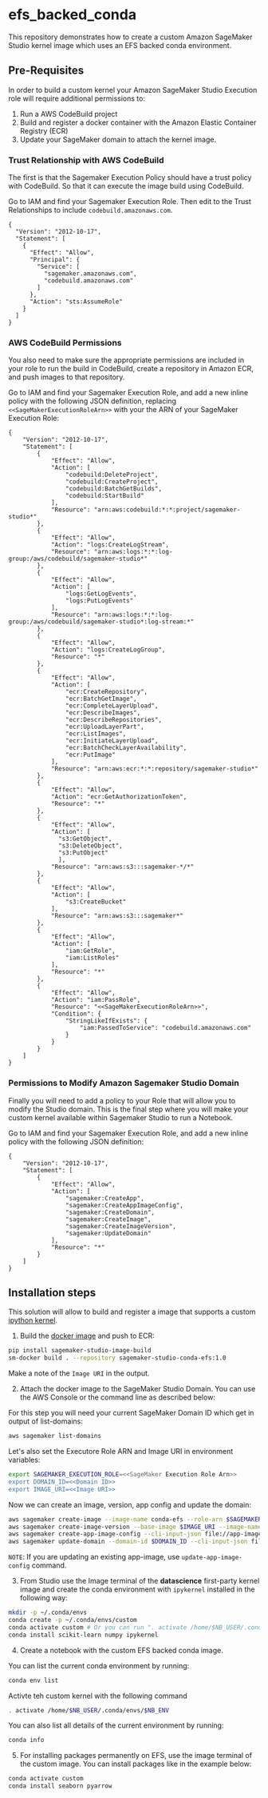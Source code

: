 # efs_backed_conda

This repository demonstrates how to create a custom Amazon SageMaker Studio kernel image which uses an EFS backed conda environment.

## Pre-Requisites

In order to build a custom kernel your Amazon SageMaker Studio Execution role will require additional permissions to:

1. Run a AWS CodeBuild project
2. Build and register a docker container with the Amazon Elastic Container Registry (ECR)
3. Update your SageMaker domain to attach the kernel image.

### Trust Relationship with AWS CodeBuild

The first is that the Sagemaker Execution Policy should have a trust policy with CodeBuild. So that it can execute the image build using CodeBuild.

Go to IAM and find your Sagemaker Execution Role. Then edit to the Trust Relationships to include `codebuild.amazonaws.com`.

```
{
  "Version": "2012-10-17",
  "Statement": [
    {
      "Effect": "Allow",
      "Principal": {
        "Service": [
          "sagemaker.amazonaws.com",
          "codebuild.amazonaws.com"
        ]
      },
      "Action": "sts:AssumeRole"
    }
  ]
}
```

### AWS CodeBuild Permissions

You also need to make sure the appropriate permissions are included in your role to run the build in CodeBuild, create a repository in Amazon ECR, and push images to that repository.

Go to IAM and find your Sagemaker Execution Role, and add a new inline policy with the following JSON definition, replacing `<<SageMakerExecutionRoleArn>>` with your the ARN of your SageMaker Execution Role:

```
{
    "Version": "2012-10-17",
    "Statement": [
        {
            "Effect": "Allow",
            "Action": [
                "codebuild:DeleteProject",
                "codebuild:CreateProject",
                "codebuild:BatchGetBuilds",
                "codebuild:StartBuild"
            ],
            "Resource": "arn:aws:codebuild:*:*:project/sagemaker-studio*"
        },
        {
            "Effect": "Allow",
            "Action": "logs:CreateLogStream",
            "Resource": "arn:aws:logs:*:*:log-group:/aws/codebuild/sagemaker-studio*"
        },
        {
            "Effect": "Allow",
            "Action": [
                "logs:GetLogEvents",
                "logs:PutLogEvents"
            ],
            "Resource": "arn:aws:logs:*:*:log-group:/aws/codebuild/sagemaker-studio*:log-stream:*"
        },
        {
            "Effect": "Allow",
            "Action": "logs:CreateLogGroup",
            "Resource": "*"
        },
        {
            "Effect": "Allow",
            "Action": [
                "ecr:CreateRepository",
                "ecr:BatchGetImage",
                "ecr:CompleteLayerUpload",
                "ecr:DescribeImages",
                "ecr:DescribeRepositories",
                "ecr:UploadLayerPart",
                "ecr:ListImages",
                "ecr:InitiateLayerUpload",
                "ecr:BatchCheckLayerAvailability",
                "ecr:PutImage"
            ],
            "Resource": "arn:aws:ecr:*:*:repository/sagemaker-studio*"
        },
        {
            "Effect": "Allow",
            "Action": "ecr:GetAuthorizationToken",
            "Resource": "*"
        },
        {
            "Effect": "Allow",
            "Action": [
              "s3:GetObject",
              "s3:DeleteObject",
              "s3:PutObject"
              ],
            "Resource": "arn:aws:s3:::sagemaker-*/*"
        },
        {
            "Effect": "Allow",
            "Action": [
                "s3:CreateBucket"
            ],
            "Resource": "arn:aws:s3:::sagemaker*"
        },
        {
            "Effect": "Allow",
            "Action": [
                "iam:GetRole",
                "iam:ListRoles"
            ],
            "Resource": "*"
        },
        {
            "Effect": "Allow",
            "Action": "iam:PassRole",
            "Resource": "<<SageMakerExecutionRoleArn>>",
            "Condition": {
                "StringLikeIfExists": {
                    "iam:PassedToService": "codebuild.amazonaws.com"
                }
            }
        }
    ]
}
```

### Permissions to Modify Amazon Sagemaker Studio Domain

Finally you will need to add a policy to your Role that will allow you to modify the Studio domain. This is the final step where you will make your custom kernel available within Sagemaker Studio to run a Notebook.

Go to IAM and find your Sagemaker Execution Role, and add a new inline policy with the following JSON definition:

```
{
    "Version": "2012-10-17",
    "Statement": [
        {
            "Effect": "Allow",
            "Action": [
                "sagemaker:CreateApp",
                "sagemaker:CreateAppImageConfig",
                "sagemaker:CreateDomain",
                "sagemaker:CreateImage",
                "sagemaker:CreateImageVersion",
                "sagemaker:UpdateDomain"
            ],
            "Resource": "*"
        }
    ]
}
```

## Installation steps

This solution will allow to build and register a image that supports a custom [ipython kernel](./custom_kernel_spec/kernel.json).

1. Build the [docker image](https://docs.aws.amazon.com/sagemaker/latest/dg/studio-byoi-sdk-add-container-image.html) and push to ECR:

```bash
pip install sagemaker-studio-image-build
sm-docker build . --repository sagemaker-studio-conda-efs:1.0
```

Make a note of the `Image URI` in the output.

2. Attach the docker image to the SageMaker Studio Domain. You can use the AWS Console or the command line as described below:

For this step you will need your current SageMaker Domain ID which get in output of list-domains:

```bash
aws sagemaker list-domains
```

Let's also set the Executore Role ARN and Image URI in environment variables:

```bash
export SAGEMAKER_EXECUTION_ROLE=<<SageMaker Execution Role Arn>>
export DOMAIN_ID=<<Domain ID>>
export IMAGE_URI=<<Image URI>>
```

Now we can create an image, version, app config and update the domain:

```bash
aws sagemaker create-image --image-name conda-efs --role-arn $SAGEMAKER_EXECUTION_ROLE --display-name "Conda with EFS backed env"
aws sagemaker create-image-version --base-image $IMAGE_URI --image-name conda-efs
aws sagemaker create-app-image-config --cli-input-json file://app-image-config-input.json
aws sagemaker update-domain --domain-id $DOMAIN_ID --cli-input-json file://update-domain.json
```

`NOTE`: If you are updating an existing app-image, use `update-app-image-config` command.


3. From Studio use the Image terminal of the **datascience** first-party kernel image and create the conda environment with `ipykernel` installed in the following way:

```bash
mkdir -p ~/.conda/envs
conda create -p ~/.conda/envs/custom
conda activate custom # Or you can run ". activate /home/$NB_USER/.conda/envs/$NB_ENV"
conda install scikit-learn numpy ipykernel
```

4. Create a notebook with the custom EFS backed conda image.

You can list the current conda environment by running:

```bash
conda env list
```

Activte teh custom kernel with the following command

```bash
. activate /home/$NB_USER/.conda/envs/$NB_ENV
```

You can also list all details of the current environment by running:

```bash
conda info
```

5. For installing packages permanently on EFS, use the image terminal of the custom image. You can install packages like in the example below:

```bash
conda activate custom
conda install seaborn pyarrow
```



